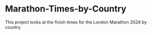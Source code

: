 # Marathon-Times-by-Country
This project looks at the finish times for the London Marathon 2024 by country
